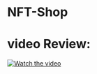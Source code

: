 # NFT-Shop
 # video Review: 
 [![Watch the video](https://i.postimg.cc/gjrwpxZ2/1.png)](https://www.youtube.com/watch?v=Fu4gvovv2Pk)
